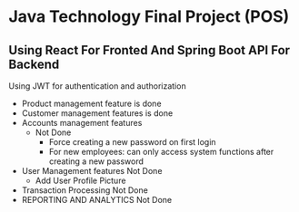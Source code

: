 # Java Technology Final Project (POS)

## Using React For Fronted And Spring Boot API For Backend

Using JWT for authentication and authorization
- Product management feature is done
- Customer management features is done
- Accounts management features 
  - Not Done
    - Force creating a new
      password on first login
    - For new employees: can
      only access system
      functions after creating a
      new password
- User Management features Not Done
  - Add User Profile Picture
- Transaction Processing Not Done
- REPORTING AND ANALYTICS Not Done